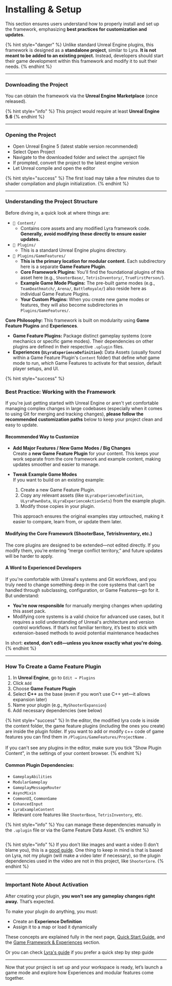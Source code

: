 # Installing & Setup

This section ensures users understand how to properly install and set up the framework, emphasizing **best practices for customization and updates**.

{% hint style="danger" %}
Unlike standard Unreal Engine plugins, this framework is designed as a **standalone project**, similar to Lyra. **It is not meant to be added to an existing project.** Instead, developers should start their game development within this framework and modify it to suit their needs.
{% endhint %}

***

### **Downloading the Project**

You can obtain the framework via the **Unreal Engine Marketplace** (once released).

{% hint style="info" %}
This project would require at least **Unreal Engine 5.6**
{% endhint %}

***

### **Opening the Project**

* Open Unreal Engine 5 (latest stable version recommended)
* Select Open Project
* Navigate to the downloaded folder and select the .uproject file
* If prompted, convert the project to the latest engine version
* Let Unreal compile and open the editor

{% hint style="success" %}
The first load may take a few minutes due to shader compilation and plugin initialization.
{% endhint %}

***

### **Understanding the Project Structure**

Before diving in, a quick look at where things are:

* `📂 Content/`
  * Contains core assets and any modified Lyra framework code. **Generally, avoid modifying these directly to ensure easier updates.**
* `📂 Plugins/`
  * This is a standard Unreal Engine plugins directory.
* `📂 Plugins/GameFeatures/`
  * **This is the primary location for modular content.** Each subdirectory here is a separate **Game Feature Plugin**.
  * **Core Framework Plugins:** You'll find the foundational plugins of this asset here (e.g., `ShooterBase/`, `TetrisInventory/`, `TrueFirstPerson/`).
  * **Example Game Mode Plugins:** The pre-built game modes (e.g., `TeamDeathmatch/`, `Arena/`, `BattleRoyale/`) also reside here as individual Game Feature Plugins.
  * **Your Custom Plugins:** When you create new game modes or features, they will also become subdirectories in `Plugins/GameFeatures/`.

**Core Philosophy:** This framework is built on modularity using **Game Feature Plugins** and **Experiences**.

* **Game Feature Plugins:** Package distinct gameplay systems (core mechanics or specific game modes). Their dependencies on other plugins are defined in their respective `.uplugin` files.
* **Experiences (`ULyraExperienceDefinition`):** Data Assets (usually found within a Game Feature Plugin's `Content` folder) that define _what_ game mode to run, _which_ Game Features to activate for that session, default player setups, and UI.

{% hint style="success" %}
### Best Practice: Working with the Framework

If you're just getting started with Unreal Engine or aren't yet comfortable managing complex changes in large codebases (especially when it comes to using Git for merging and tracking changes), **please follow the recommended customization paths** below to keep your project clean and easy to update.

#### Recommended Way to Customize

* **Add Major Features / New Game Modes / Big Changes**\
  Create a **new Game Feature Plugin** for your content. This keeps your work separate from the core framework and example content, making updates smoother and easier to manage.
*   **Tweak Example Game Modes**\
    If you want to build on an existing example:

    1. Create a new Game Feature Plugin.
    2. Copy any relevant assets (like `ULyraExperienceDefinition`, `ULyraPawnData`, `ULyraExperienceActionSets`) from the example plugin.
    3. Modify those copies in your plugin.

    This approach ensures the original examples stay untouched, making it easier to compare, learn from, or update them later.

#### Modifying the Core Framework (ShooterBase, TetrisInventory, etc.)

The core plugins are designed to be extended—not edited directly. If you modify them, you’re entering “merge conflict territory,” and future updates will be harder to apply.

#### A Word to Experienced Developers

If you're comfortable with Unreal's systems and Git workflows, and you truly need to change something deep in the core systems that can’t be handled through subclassing, configuration, or Game Features—go for it. But understand:

* **You’re now responsible** for manually merging changes when updating this asset pack.
* Modifying core systems is a valid choice for advanced use cases, but it requires a solid understanding of Unreal's architecture and version control workflows. If that’s not familiar territory, it’s best to stick with extension-based methods to avoid potential maintenance headaches

In short: **extend, don’t edit—unless you know exactly what you're doing.**
{% endhint %}

***

### How To Create a Game Feature Plugin

1. In **Unreal Engine**, go to `Edit → Plugins`
2. Click `Add`
3. Choose **Game Feature Plugin**
4. Select **C++** as the base (even if you won’t use C++ yet—it allows expansion later)
5. Name your plugin (e.g., `MyShooterExpansion`)
6. Add necessary dependencies (see below)

{% hint style="success" %}
In the editor, the modified lyra code is inside the content folder, the game feature plugins (including the ones you create) are inside the plugin folder. If you want to add or modify c++ code of game features you can find them in `/Plugins/GameFeatures/ProjectName` .\
\
If you can't see any plugins in the editor, make sure you tick "Show Plugin Content", in the settings of your content browser.
{% endhint %}

#### Common Plugin Dependencies:

* `GameplayAbilities`
* `ModularGameplay`
* `GameplayMessageRouter`
* `AsyncMixin`
* `CommonUI`, `CommonGame`
* `EnhancedInput`
* `LyraExampleContent`
* Relevant core features like `ShooterBase`, `TetrisInventory`, etc.

{% hint style="info" %}
You can manage these dependencies manually in the `.uplugin` file or via the Game Feature Data Asset.
{% endhint %}

<figure><img src="../.gitbook/assets/GameFeature.png" alt=""><figcaption></figcaption></figure>

{% hint style="info" %}
If you don't like images and want a video (I don't blame you), this is a [good guide](https://www.youtube.com/watch?v=AaGxHtQ0okw). One thing to keep in mind is that is based on Lyra, not my plugin (will make a video later if necessary), so the plugin dependencies used in the video are not in this project, like `ShooterCore`.
{% endhint %}

***

### Important Note About Activation

After creating your plugin, **you won’t see any gameplay changes right away.** That’s expected.

To make your plugin do anything, you must:

* Create an **Experience Definition**
* Assign it to a map or load it dynamically

These concepts are explained fully in the next page, [Quick Start Guide](quick-start-guide.md),  and the [Game Framework & Experiences](../base-lyra-modified/gameframework-and-experience/) section.

Or you can check [Lyra's guide](https://dev.epicgames.com/community/learning/tutorials/rdW2/unreal-engine-how-to-create-a-new-game-feature-plugin-and-experience-in-lyra) if you prefer a quick step by step guide

***

Now that your project is set up and your workspace is ready, let’s launch a game mode and explore how Experiences and modular features come together.
